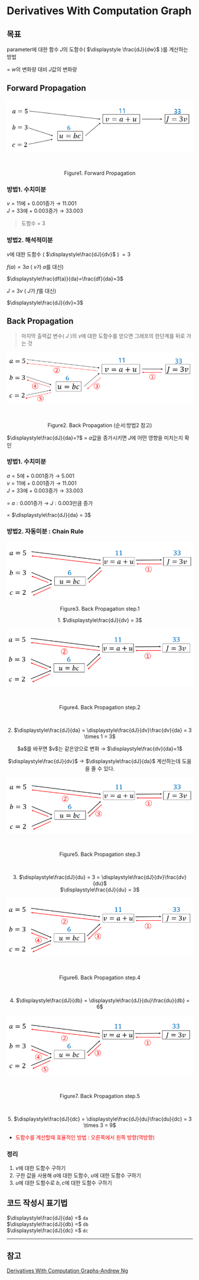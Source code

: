 # Derivatives With Computation Graph

## 목표
parameter에 대한 함수 $J$의 도함수( $\displaystyle \frac{dJ}{dw}$ )를 계산하는 방법

= $w$의 변화량 대비 $J$값의 변화량

## Forward Propagation
<p align="center"> <img src="image/Derivatives.PNG"> </p> </br>
<p align="center"> Figure1. Forward Propagation </p>


### 방법1. 수치미분
$v=11$에 + 0.001증가 → 11.001</br>
$J=33$에 + 0.003증가 → 33.003</br>

> 도함수 = 3

### 방법2. 해석적미분
$v$에 대한 도함수 ( $\displaystyle\frac{dJ}{dv}$ ) $=3$

$f(a)=3a$ ( $v$가 $a$를 대신)

$\displaystyle\frac{df(a)}{da}=\frac{df}{da}=3$

$J=3v$  ( $J$가 $f$를 대신)

$\displaystyle\frac{dJ}{dv}=3$


## Back Propagation
> 마지막 출력값 변수( $J$ )의 $v$에 대한 도함수를 얻으면 그래프의 한단계를 뒤로 가는 것

<p align="center"> <img src="image/Derivatives_2.PNG"> </p> </br>
<p align="center"> Figure2. Back Propagation (순서:방법2 참고) </p>

$\displaystyle\frac{dJ}{da}=?$ = $a$값을 증가시키면 $J$에 어떤 영향을 미치는지 확인

### 방법1. 수치미분
$a=5$에 + 0.001증가 → 5.001</br>
$v=11$에 + 0.001증가 → 11.001</br>
$J=33$에 + 0.003증가 → 33.003</br>

= $a:0.001$증가 → $J:0.003$만큼 증가

= $\displaystyle\frac{dJ}{da} = 3$

### 방법2. 자동미분 : Chain Rule
<p align="center"> <img src="image/BackPro1.PNG">  </p> 
<p align="center"> Figure3. Back Propagation step.1</br> </p> 
<p align="center"> 1. $\displaystyle\frac{dJ}{dv} = 3$ </p> 

<p align="center"> <img src="image/BackPro2.PNG"> </p> </br>
<p align="center"> Figure4. Back Propagation step.2 </p> </br>
<p align="center"> 2. $\displaystyle\frac{dJ}{da} = \displaystyle\frac{dJ}{dv}\frac{dv}{da} = 3 \times 1 = 3$ </p>

<p align="center"> $a$를 바꾸면 $v$는 같은양으로 변화 → $\displaystyle\frac{dv}{da}=1$ </br> </p> 
<p align="center"> $\displaystyle\frac{dJ}{dv}$ → $\displaystyle\frac{dJ}{da}$ 계산하는데 도움을 줄 수 있다. </p>

<p align="center"> <img src="image/BackPro3.PNG"> </p> </br>
<p align="center"> Figure5. Back Propagation step.3 </p> </br>
<p align="center"> 3. $\displaystyle\frac{dJ}{du} = 3 = \displaystyle\frac{dJ}{dv}\frac{dv}{du}$ </br>
$\displaystyle\frac{dJ}{du} = 3$ </p> 

<p align="center"> <img src="image/BackPro4.PNG"> </p> </br>
<p align="center"> Figure6. Back Propagation step.4 </p> </br>
<p align="center"> 4. $\displaystyle\frac{dJ}{db} = \displaystyle\frac{dJ}{du}\frac{du}{db} = 6$ </p> 

<p align="center"> <img src="image/BackPro5.PNG"> </p>  </br>
<p align="center"> Figure7. Back Propagation step.5 </p>  </br>
<p align="center"> 5. $\displaystyle\frac{dJ}{dc} = \displaystyle\frac{dJ}{du}\frac{du}{dc} = 3 \times 3 = 9$ </p> 

* <font color="red">도함수를 계산할때 효율적인 방법 : 오른쪽에서 왼쪽 방향(역방향) </font>

### 정리
1. $v$에 대한 도함수 구하기
2. 구한 값을 사용해 $a$에 대한 도함수, $u$에 대한 도함수 구하기
3. $u$에 대한 도함수로 $b,c$에 대한 도함수 구하기

## 코드 작성시 표기법
$\displaystyle\frac{dJ}{da} =$  ```da```</br>
$\displaystyle\frac{dJ}{db} =$  ```db```</br>
$\displaystyle\frac{dJ}{dc} =$  ```dc```</br>

---
## 참고
[Derivatives With Computation Graphs-Andrew Ng](https://www.youtube.com/watch?v=nJyUyKN-XBQ&list=PLkDaE6sCZn6Ec-XTbcX1uRg2_u4xOEky0&index=14)

